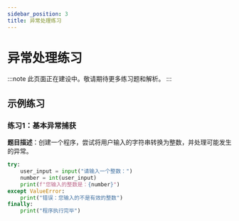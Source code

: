 ```yaml
---
sidebar_position: 3
title: 异常处理练习
---
```


# 异常处理练习

:::note
此页面正在建设中。敬请期待更多练习题和解析。
:::

## 示例练习

### 练习1：基本异常捕获

**题目描述**：创建一个程序，尝试将用户输入的字符串转换为整数，并处理可能发生的异常。

```python
try:
    user_input = input("请输入一个整数：")
    number = int(user_input)
    print(f"您输入的整数是：{number}")
except ValueError:
    print("错误：您输入的不是有效的整数")
finally:
    print("程序执行完毕")
``` 
